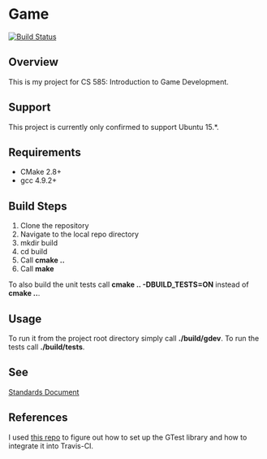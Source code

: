 # Game #

[![Build Status][Travis Badge]][Travis Link]

## Overview ##

This is my project for CS 585: Introduction to Game Development.

## Support ##

This project is currently only confirmed to support Ubuntu 15.*.

## Requirements ##

  * CMake 2.8+
  * gcc 4.9.2+

## Build Steps ##

1. Clone the repository
2. Navigate to the local repo directory
3. mkdir build
4. cd build
5. Call **cmake ..**
6. Call **make**

To also build the unit tests call **cmake .. -DBUILD_TESTS=ON** instead of
**cmake ..**.

## Usage ##

To run it from the project root directory simply call **./build/gdev**.
To run the tests call **./build/tests**.

## See ##

[Standards Document][Standards]

## References ##

I used [this repo](https://github.com/bast/gtest-demo)
to figure out how to set up the GTest library and how to integrate 
it into Travis-CI.

[Standards]: https://github.com/invaderjon/gdev/blob/master/docs/standards.pdf
[Travis Badge]: https://travis-ci.org/invaderjon/gdev.svg?branch=master
[Travis Link]: https://travis-ci.org/invaderjon/gdev
